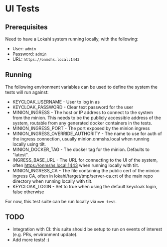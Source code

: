 # UI Tests

## Prerequisites

Need to have a Lokahi system running locally, with the following:
- User: `admin`
- Password: `admin`
- URL: `https://onmshs.local:1443`

## Running

The following environment variables can be used to define the system the tests will run against:
- KEYCLOAK_USERNAME - User to log in as
- KEYCLOAK_PASSWORD - Clear text password for the user
- MINION_INGRESS - The host or IP address to connect to the system from the minion. This needs to be the
publicly accessible address of the system, routable from any generated docker containers
in the tests.
- MINION_INGRESS_PORT - The port exposed by the minion ingress
- MINION_INGRESS_OVERRIDE_AUTHORITY - The name to use for auth of the ingress connection,
usually minion.onmshs.local when running locally using tilt.
- MINION_DOCKER_TAG - The docker tag for the minion. Defaults to "latest".
- INGRESS_BASE_URL - The URL for connecting to the UI of the system, often https://onmshs.local:1443 when
running locally with tilt.
- MINION_INGRESS_CA - The file containing the public cert of the minion ingress CA, often in lokahi/target/tmp/server-ca.crt
of the main repo directory when running locally with tilt.
- KEYCLOAK_LOGIN - Set to true when using the default keycloak login, false otherwise


For now, this test suite can be run locally via `mvn test`.

## TODO

- Integration with CI: this suite should be setup to run on events of interest (e.g. PRs, environment update).
- Add more tests! :)
